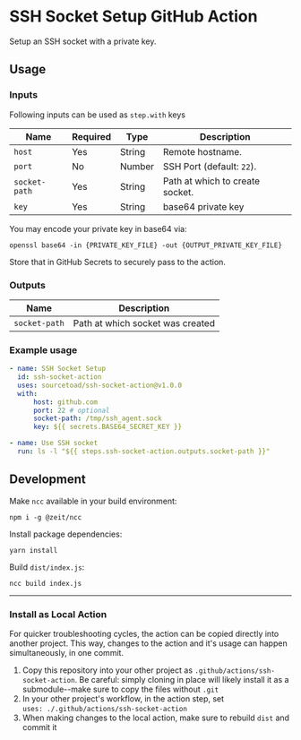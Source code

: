 # SSH Socket Setup GitHub Action
Setup an SSH socket with a private key.

## Usage
### Inputs

Following inputs can be used as `step.with` keys

| Name          | Required | Type   | Description                     |
|---------------|----------|--------|---------------------------------|
| `host`        | Yes      | String | Remote hostname.                |
| `port`        | No       | Number | SSH Port (default: `22`).       |
| `socket-path` | Yes      | String | Path at which to create socket. |
| `key`         | Yes      | String | base64 private key              |

You may encode your private key in base64 via:

```shell
openssl base64 -in {PRIVATE_KEY_FILE} -out {OUTPUT_PRIVATE_KEY_FILE}
```
    
Store that in GitHub Secrets to securely pass to the action.

### Outputs
| Name          | Description                      |
|---------------|----------------------------------|
| `socket-path` | Path at which socket was created |

### Example usage
```yaml
- name: SSH Socket Setup
  id: ssh-socket-action
  uses: sourcetoad/ssh-socket-action@v1.0.0
  with:
      host: github.com
      port: 22 # optional
      socket-path: /tmp/ssh_agent.sock
      key: ${{ secrets.BASE64_SECRET_KEY }}

- name: Use SSH socket
  run: ls -l "${{ steps.ssh-socket-action.outputs.socket-path }}"
```

## Development
Make `ncc` available in your build environment:
```shell
npm i -g @zeit/ncc
```
    
Install package dependencies:
```shell
yarn install
```
    
Build `dist/index.js`:
```shell
ncc build index.js
```
---

### Install as Local Action
For quicker troubleshooting cycles, the action can be copied directly into another project. This way, changes to the action and it's usage can happen simultaneously, in one commit.

1. Copy this repository into your other project as `.github/actions/ssh-socket-action`. Be careful: simply cloning in place will likely install it as a submodule--make sure to copy the files without `.git`
2. In your other project's workflow, in the action step, set\
`uses: ./.github/actions/ssh-socket-action`
3. When making changes to the local action, make sure to rebuild `dist` and commit it
